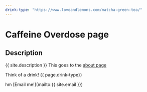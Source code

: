 ```yaml
---
drink-type: "https://www.loveandlemons.com/matcha-green-tea/"
---
```

# Caffeine Overdose page

## Description
{{ site.description }}
This goes to the [about page](about)   

Think of a drink!  {{ page.drink-type}}


hm [Email me!](mailto:{{ site.email }})

